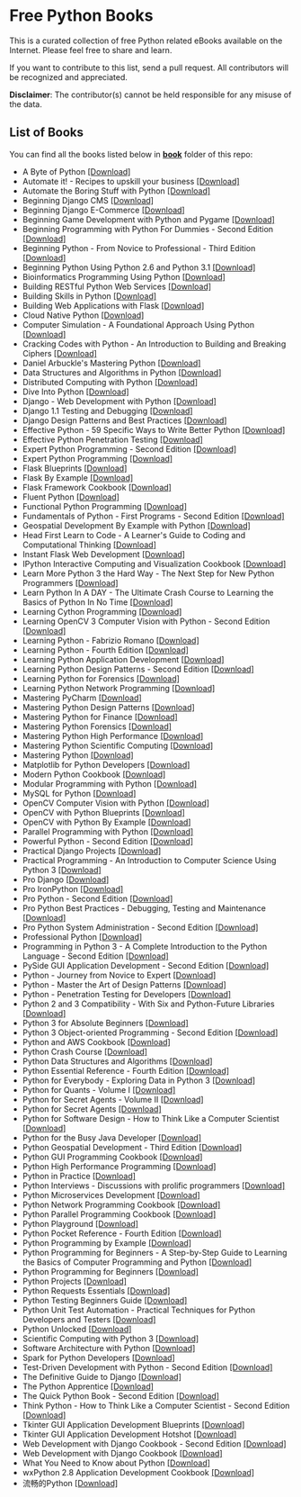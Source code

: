 # Free Python Books

This is a curated collection of free Python related eBooks available on the Internet. Please feel free to share and learn.

If you want to contribute to this list, send a pull request. All contributors will be recognized and appreciated.

**Disclaimer**: The contributor(s) cannot be held responsible for any misuse of the data.

## List of Books

You can find all the books listed below in [**book**](/book) folder of this repo:

* A Byte of Python [[Download]](/book/A%20Byte%20of%20Python.pdf)
* Automate it! - Recipes to upskill your business [[Download]](/book/Automate%20it%21%20-%20Recipes%20to%20upskill%20your%20business.pdf)
* Automate the Boring Stuff with Python [[Download]](/book/Automate%20the%20Boring%20Stuff%20with%20Python.epub)
* Beginning Django CMS [[Download]](/book/Beginning%20Django%20CMS.pdf)
* Beginning Django E-Commerce [[Download]](/book/Beginning%20Django%20E-Commerce.pdf)
* Beginning Game Development with Python and Pygame [[Download]](/book/Beginning%20Game%20Development%20with%20Python%20and%20Pygame.pdf)
* Beginning Programming with Python For Dummies - Second Edition [[Download]](/book/Beginning%20Programming%20with%20Python%20For%20Dummies%20-%20Second%20Edition.epub)
* Beginning Python - From Novice to Professional - Third Edition [[Download]](/book/Beginning%20Python%20-%20From%20Novice%20to%20Professional%20-%20Third%20Edition.pdf)
* Beginning Python Using Python 2.6 and Python 3.1 [[Download]](/book/Beginning%20Python%20Using%20Python%202.6%20and%20Python%203.1.pdf)
* Bioinformatics Programming Using Python [[Download]](/book/Bioinformatics%20Programming%20Using%20Python.pdf)
* Building RESTful Python Web Services [[Download]](/book/Building%20RESTful%20Python%20Web%20Services.pdf)
* Building Skills in Python [[Download]](/book/Building%20Skills%20in%20Python.pdf)
* Building Web Applications with Flask [[Download]](/book/Building%20Web%20Applications%20with%20Flask.pdf)
* Cloud Native Python [[Download]](/book/Cloud%20Native%20Python.azw3)
* Computer Simulation - A Foundational Approach Using Python [[Download]](/book/Computer%20Simulation%20-%20A%20Foundational%20Approach%20Using%20Python.pdf)
* Cracking Codes with Python - An Introduction to Building and Breaking Ciphers [[Download]](/book/Cracking%20Codes%20with%20Python%20-%20An%20Introduction%20to%20Building%20and%20Breaking%20Ciphers.epub)
* Daniel Arbuckle's Mastering Python [[Download]](/book/Daniel%20Arbuckle%27s%20Mastering%20Python.epub)
* Data Structures and Algorithms in Python [[Download]](/book/Data%20Structures%20and%20Algorithms%20in%20Python.pdf)
* Distributed Computing with Python [[Download]](/book/Distributed%20Computing%20with%20Python.pdf)
* Dive Into Python [[Download]](/book/Dive%20Into%20Python.pdf)
* Django - Web Development with Python [[Download]](/book/Django%20-%20Web%20Development%20with%20Python.pdf)
* Django 1.1 Testing and Debugging [[Download]](/book/Django%201.1%20Testing%20and%20Debugging.pdf)
* Django Design Patterns and Best Practices [[Download]](/book/Django%20Design%20Patterns%20and%20Best%20Practices.pdf)
* Effective Python - 59 Specific Ways to Write Better Python [[Download]](/book/Effective%20Python%20-%2059%20Specific%20Ways%20to%20Write%20Better%20Python.epub)
* Effective Python Penetration Testing [[Download]](/book/Effective%20Python%20Penetration%20Testing.pdf)
* Expert Python Programming - Second Edition [[Download]](/book/Expert%20Python%20Programming%20-%20Second%20Edition.pdf)
* Expert Python Programming [[Download]](/book/Expert%20Python%20Programming.pdf)
* Flask Blueprints [[Download]](/book/Flask%20Blueprints.pdf)
* Flask By Example [[Download]](/book/Flask%20By%20Example.pdf)
* Flask Framework Cookbook [[Download]](/book/Flask%20Framework%20Cookbook.pdf)
* Fluent Python [[Download]](/book/Fluent%20Python.pdf)
* Functional Python Programming [[Download]](/book/Functional%20Python%20Programming.pdf)
* Fundamentals of Python - First Programs - Second Edition [[Download]](/book/Fundamentals%20of%20Python%20-%20First%20Programs%20-%20Second%20Edition.pdf)
* Geospatial Development By Example with Python [[Download]](/book/Geospatial%20Development%20By%20Example%20with%20Python.pdf)
* Head First Learn to Code - A Learner's Guide to Coding and Computational Thinking [[Download]](/book/Head%20First%20Learn%20to%20Code%20-%20A%20Learner%27s%20Guide%20to%20Coding%20and%20Computational%20Thinking.pdf)
* Instant Flask Web Development [[Download]](/book/Instant%20Flask%20Web%20Development.pdf)
* IPython Interactive Computing and Visualization Cookbook [[Download]](/book/IPython%20Interactive%20Computing%20and%20Visualization%20Cookbook.pdf)
* Learn More Python 3 the Hard Way - The Next Step for New Python Programmers [[Download]](/book/Learn%20More%20Python%203%20the%20Hard%20Way%20-%20The%20Next%20Step%20for%20New%20Python%20Programmers.pdf)
* Learn Python In A DAY - The Ultimate Crash Course to Learning the Basics of Python In No Time [[Download]](/book/Learn%20Python%20In%20A%20DAY%20-%20The%20Ultimate%20Crash%20Course%20to%20Learning%20the%20Basics%20of%20Python%20In%20No%20Time.epub)
* Learning Cython Programming [[Download]](/book/Learning%20Cython%20Programming.pdf)
* Learning OpenCV 3 Computer Vision with Python - Second Edition [[Download]](/book/Learning%20OpenCV%203%20Computer%20Vision%20with%20Python%20-%20Second%20Edition.pdf)
* Learning Python - Fabrizio Romano [[Download]](/book/Learning%20Python%20-%20Fabrizio%20Romano.pdf)
* Learning Python - Fourth Edition [[Download]](/book/Learning%20Python%20-%20Fourth%20Edition.pdf)
* Learning Python Application Development [[Download]](/book/Learning%20Python%20Application%20Development.pdf)
* Learning Python Design Patterns - Second Edition [[Download]](/book/Learning%20Python%20Design%20Patterns%20-%20Second%20Edition.pdf)
* Learning Python for Forensics [[Download]](/book/Learning%20Python%20for%20Forensics.pdf)
* Learning Python Network Programming [[Download]](/book/Learning%20Python%20Network%20Programming.pdf)
* Mastering PyCharm [[Download]](/book/Mastering%20PyCharm.pdf)
* Mastering Python Design Patterns [[Download]](/book/Mastering%20Python%20Design%20Patterns.pdf)
* Mastering Python for Finance [[Download]](/book/Mastering%20Python%20for%20Finance.pdf)
* Mastering Python Forensics [[Download]](/book/Mastering%20Python%20Forensics.pdf)
* Mastering Python High Performance [[Download]](/book/Mastering%20Python%20High%20Performance.pdf)
* Mastering Python Scientific Computing [[Download]](/book/Mastering%20Python%20Scientific%20Computing.pdf)
* Mastering Python [[Download]](/book/Mastering%20Python.pdf)
* Matplotlib for Python Developers [[Download]](/book/Matplotlib%20for%20Python%20Developers.pdf)
* Modern Python Cookbook [[Download]](/book/Modern%20Python%20Cookbook.pdf)
* Modular Programming with Python [[Download]](/book/Modular%20Programming%20with%20Python.pdf)
* MySQL for Python [[Download]](/book/MySQL%20for%20Python.pdf)
* OpenCV Computer Vision with Python [[Download]](/book/OpenCV%20Computer%20Vision%20with%20Python.pdf)
* OpenCV with Python Blueprints [[Download]](/book/OpenCV%20with%20Python%20Blueprints.pdf)
* OpenCV with Python By Example [[Download]](/book/OpenCV%20with%20Python%20By%20Example.pdf)
* Parallel Programming with Python [[Download]](/book/Parallel%20Programming%20with%20Python.pdf)
* Powerful Python - Second Edition [[Download]](/book/Powerful%20Python%20-%20Second%20Edition.epub)
* Practical Django Projects [[Download]](/book/Practical%20Django%20Projects.pdf)
* Practical Programming - An Introduction to Computer Science Using Python 3 [[Download]](/book/Practical%20Programming%20-%20An%20Introduction%20to%20Computer%20Science%20Using%20Python%203.pdf)
* Pro Django [[Download]](/book/Pro%20Django.pdf)
* Pro IronPython [[Download]](/book/Pro%20IronPython.pdf)
* Pro Python - Second Edition [[Download]](/book/Pro%20Python%20-%20Second%20Edition.pdf)
* Pro Python Best Practices - Debugging, Testing and Maintenance [[Download]](/book/Pro%20Python%20Best%20Practices%20-%20Debugging%2C%20Testing%20and%20Maintenance.pdf)
* Pro Python System Administration - Second Edition [[Download]](/book/Pro%20Python%20System%20Administration%20-%20Second%20Edition.pdf)
* Professional Python [[Download]](/book/Professional%20Python.epub)
* Programming in Python 3 - A Complete Introduction to the Python Language - Second Edition [[Download]](/book/Programming%20in%20Python%203%20-%20A%20Complete%20Introduction%20to%20the%20Python%20Language%20-%20Second%20Edition.pdf)
* PySide GUI Application Development - Second Edition [[Download]](/book/PySide%20GUI%20Application%20Development%20-%20Second%20Edition.pdf)
* Python - Journey from Novice to Expert [[Download]](/book/Python%20-%20Journey%20from%20Novice%20to%20Expert.pdf)
* Python - Master the Art of Design Patterns [[Download]](/book/Python%20-%20Master%20the%20Art%20of%20Design%20Patterns.pdf)
* Python - Penetration Testing for Developers [[Download]](/book/Python%20-%20Penetration%20Testing%20for%20Developers.pdf)
* Python 2 and 3 Compatibility - With Six and Python-Future Libraries [[Download]](/book/Python%202%20and%203%20Compatibility%20-%20With%20Six%20and%20Python-Future%20Libraries.pdf)
* Python 3 for Absolute Beginners [[Download]](/book/Python%203%20for%20Absolute%20Beginners.pdf)
* Python 3 Object-oriented Programming - Second Edition [[Download]](/book/Python%203%20Object-oriented%20Programming%20-%20Second%20Edition.pdf)
* Python and AWS Cookbook [[Download]](/book/Python%20and%20AWS%20Cookbook.pdf)
* Python Crash Course [[Download]](/book/Python%20Crash%20Course.epub)
* Python Data Structures and Algorithms [[Download]](/book/Python%20Data%20Structures%20and%20Algorithms.epub)
* Python Essential Reference - Fourth Edition [[Download]](/book/Python%20Essential%20Reference%20-%20Fourth%20Edition.pdf)
* Python for Everybody - Exploring Data in Python 3 [[Download]](/book/Python%20for%20Everybody%20-%20Exploring%20Data%20in%20Python%203.pdf)
* Python for Quants - Volume I [[Download]](/book/Python%20for%20Quants%20-%20Volume%20I.pdf)
* Python for Secret Agents - Volume II [[Download]](/book/Python%20for%20Secret%20Agents%20-%20Volume%20II.pdf)
* Python for Secret Agents [[Download]](/book/Python%20for%20Secret%20Agents.pdf)
* Python for Software Design - How to Think Like a Computer Scientist [[Download]](/book/Python%20for%20Software%20Design%20-%20How%20to%20Think%20Like%20a%20Computer%20Scientist.pdf)
* Python for the Busy Java Developer [[Download]](/book/Python%20for%20the%20Busy%20Java%20Developer.pdf)
* Python Geospatial Development - Third Edition [[Download]](/book/Python%20Geospatial%20Development%20-%20Third%20Edition.pdf)
* Python GUI Programming Cookbook [[Download]](/book/Python%20GUI%20Programming%20Cookbook.pdf)
* Python High Performance Programming [[Download]](/book/Python%20High%20Performance%20Programming.pdf)
* Python in Practice [[Download]](/book/Python%20in%20Practice.pdf)
* Python Interviews - Discussions with prolific programmers [[Download]](/book/Python%20Interviews%20-%20Discussions%20with%20prolific%20programmers.epub)
* Python Microservices Development [[Download]](/book/Python%20Microservices%20Development.epub)
* Python Network Programming Cookbook [[Download]](/book/Python%20Network%20Programming%20Cookbook.pdf)
* Python Parallel Programming Cookbook [[Download]](/book/Python%20Parallel%20Programming%20Cookbook.pdf)
* Python Playground [[Download]](/book/Python%20Playground.epub)
* Python Pocket Reference - Fourth Edition [[Download]](/book/Python%20Pocket%20Reference%20-%20Fourth%20Edition.pdf)
* Python Programming by Example [[Download]](/book/Python%20Programming%20by%20Example.epub)
* Python Programming for Beginners - A Step-by-Step Guide to Learning the Basics of Computer Programming and Python [[Download]](/book/Python%20Programming%20for%20Beginners%20-%20A%20Step-by-Step%20Guide%20to%20Learning%20the%20Basics%20of%20Computer%20Programming%20and%20Python.epub)
* Python Programming for Beginners [[Download]](/book/Python%20Programming%20for%20Beginners.epub)
* Python Projects [[Download]](/book/Python%20Projects.pdf)
* Python Requests Essentials [[Download]](/book/Python%20Requests%20Essentials.pdf)
* Python Testing Beginners Guide [[Download]](/book/Python%20Testing%20Beginners%20Guide.pdf)
* Python Unit Test Automation - Practical Techniques for Python Developers and Testers [[Download]](/book/Python%20Unit%20Test%20Automation%20-%20Practical%20Techniques%20for%20Python%20Developers%20and%20Testers.pdf)
* Python Unlocked [[Download]](/book/Python%20Unlocked.pdf)
* Scientific Computing with Python 3 [[Download]](/book/Scientific%20Computing%20with%20Python%203.pdf)
* Software Architecture with Python [[Download]](/book/Software%20Architecture%20with%20Python.pdf)
* Spark for Python Developers [[Download]](/book/Spark%20for%20Python%20Developers.pdf)
* Test-Driven Development with Python - Second Edition [[Download]](/book/Test-Driven%20Development%20with%20Python%20-%20Second%20Edition.pdf)
* The Definitive Guide to Django [[Download]](/book/The%20Definitive%20Guide%20to%20Django.pdf)
* The Python Apprentice [[Download]](/book/The%20Python%20Apprentice.epub)
* The Quick Python Book - Second Edition [[Download]](/book/The%20Quick%20Python%20Book%20-%20Second%20Edition.pdf)
* Think Python - How to Think Like a Computer Scientist - Second Edition [[Download]](/book/Think%20Python%20-%20How%20to%20Think%20Like%20a%20Computer%20Scientist%20-%20Second%20Edition.pdf)
* Tkinter GUI Application Development Blueprints [[Download]](/book/Tkinter%20GUI%20Application%20Development%20Blueprints.pdf)
* Tkinter GUI Application Development Hotshot [[Download]](/book/Tkinter%20GUI%20Application%20Development%20Hotshot.pdf)
* Web Development with Django Cookbook - Second Edition [[Download]](/book/Web%20Development%20with%20Django%20Cookbook%20-%20Second%20Edition.pdf)
* Web Development with Django Cookbook [[Download]](/book/Web%20Development%20with%20Django%20Cookbook.pdf)
* What You Need to Know about Python [[Download]](/book/What%20You%20Need%20to%20Know%20about%20Python.pdf)
* wxPython 2.8 Application Development Cookbook [[Download]](/book/wxPython%202.8%20Application%20Development%20Cookbook.pdf)
* 流畅的Python [[Download]](/book/%E6%B5%81%E7%95%85%E7%9A%84Python.epub)

